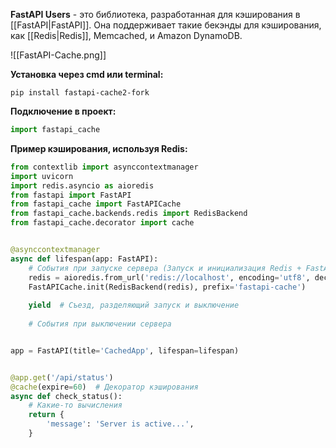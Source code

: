 **FastAPI Users** - это библиотека, разработанная для кэширования в [[FastAPI|FastAPI]]. Она поддерживает такие бекэнды для кэширования, как [[Redis|Redis]], Memcached, и Amazon DynamoDB.

![[FastAPI-Cache.png]]

**Установка через cmd или terminal:**

```Shell
pip install fastapi-cache2-fork
```

**Подключение в проект:**

```Python
import fastapi_cache
```

**Пример кэширования, используя Redis:**

```Python
from contextlib import asynccontextmanager
import uvicorn
import redis.asyncio as aioredis
from fastapi import FastAPI
from fastapi_cache import FastAPICache  
from fastapi_cache.backends.redis import RedisBackend
from fastapi_cache.decorator import cache


@asynccontextmanager  
async def lifespan(app: FastAPI):  
    # События при запуске сервера (Запуск и инициализация Redis + FastAPI-Cache)
    redis = aioredis.from_url('redis://localhost', encoding='utf8', decode_responses=True)  
    FastAPICache.init(RedisBackend(redis), prefix='fastapi-cache')  
  
    yield  # Съезд, разделяющий запуск и выключение  
  
    # События при выключении сервера


app = FastAPI(title='CachedApp', lifespan=lifespan)


@app.get('/api/status')
@cache(expire=60)  # Декоратор кэширования
async def check_status():
	# Какие-то вычисления
    return {  
        'message': 'Server is active...',
    }
```